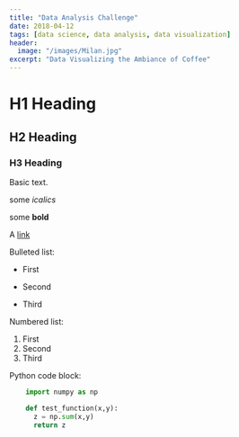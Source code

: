 ```yaml
---
title: "Data Analysis Challenge"
date: 2018-04-12
tags: [data science, data analysis, data visualization]
header:
  image: "/images/Milan.jpg"
excerpt: "Data Visualizing the Ambiance of Coffee"
---
```


# H1 Heading

## H2 Heading

### H3 Heading

Basic text.

some *icalics*

some **bold**

A [link](https:jffj)

Bulleted list:
* First
+ Second
- Third

Numbered list:
1. First
2. Second
3. Third

Python code block:
```python
    import numpy as np

    def test_function(x,y):
      z = np.sum(x,y)
      return z
```
